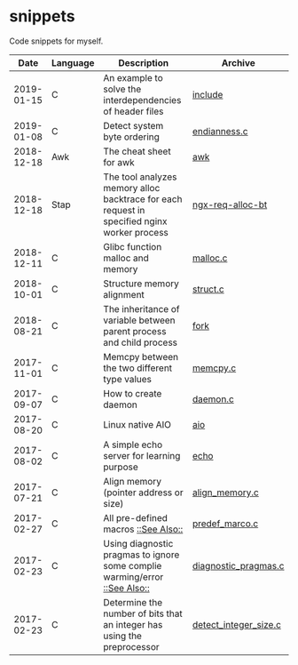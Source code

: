 # snippets
Code snippets for myself.

| Date       | Language | Description                                                                                                                              | Archive                                          |
| ----       | ----     | ----                                                                                                                                     | ----                                             |
| 2019-01-15 | C        | An example to solve the interdependencies of header files                                                                                | [include](C/include)                             |
| 2019-01-08 | C        | Detect system byte ordering                                                                                                              | [endianness.c](C/endianness.c)                   |
| 2018-12-18 | Awk      | The cheat sheet for awk                                                                                                                  | [awk](Awk)                                       |
| 2018-12-18 | Stap     | The tool analyzes memory alloc backtrace for each request in specified nginx worker process                                              | [ngx-req-alloc-bt](Stap/ngx-req-alloc-bt)        |
| 2018-12-11 | C        | Glibc function malloc and memory                                                                                                         | [malloc.c](C/malloc.c)                           |
| 2018-10-01 | C        | Structure memory alignment                                                                                                               | [struct.c](C/struct.c)                           |
| 2018-08-21 | C        | The inheritance of variable between parent process and child process                                                                     | [fork](C/fork)                                   |
| 2017-11-01 | C        | Memcpy between the two different type values                                                                                             | [memcpy.c](C/memcpy.c)                           |
| 2017-09-07 | C        | How to create daemon                                                                                                                     | [daemon.c](C/daemon.c)                           |
| 2017-08-20 | C        | Linux native AIO                                                                                                                         | [aio](C/aio)                                     |
| 2017-08-02 | C        | A simple echo server for learning purpose                                                                                                | [echo](C/echo)                                   |
| 2017-07-21 | C        | Align memory (pointer address or size)                                                                                                   | [align_memory.c](C/align_memory.c)               |
| 2017-02-27 | C        | All pre-defined macros [::See Also::](https://sourceforge.net/p/predef/wiki/Home/)                                                       | [predef_marco.c](C/predef_macro.c)               |
| 2017-02-23 | C        | Using diagnostic pragmas to ignore some complie warming/error [::See Also::](https://gcc.gnu.org/onlinedocs/gcc/Diagnostic-Pragmas.html) | [diagnostic_pragmas.c](C/diagnostic_pragmas.c)   |
| 2017-02-23 | C        | Determine the number of bits that an integer has using the preprocessor                                                                  | [detect_integer_size.c](C/detect_integer_size.c) |
